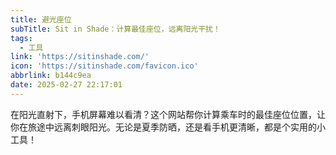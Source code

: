 ```yaml
---
title: 避光座位
subTitle: Sit in Shade：计算最佳座位，远离阳光干扰！
tags:
  - 工具
link: 'https://sitinshade.com/'
icon: 'https://sitinshade.com/favicon.ico'
abbrlink: b144c9ea
date: 2025-02-27 22:17:01
---
```


在阳光直射下，手机屏幕难以看清？这个网站帮你计算乘车时的最佳座位位置，让你在旅途中远离刺眼阳光。无论是夏季防晒，还是看手机更清晰，都是个实用的小工具！